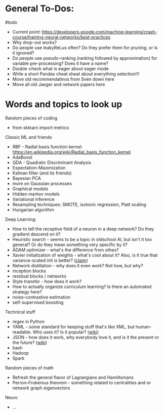 # General To-Dos:

#todo

* Current point: https://developers.google.com/machine-learning/crash-course/training-neural-networks/best-practices
* Why drop-out works?
* Do people use leakyReLus often? Do they prefer them for pruning, or is it ignored?
* Do people use pseudo-ranking (ranking followed by approximation) for variable pre-processing? Does it have a name?
* Double-check what is eager about eager mode
* Write a short Pandas cheat sheat about everything selection!!!
* Move old recommendatinos from Sven down here
* Move all old Jaeger and network papers here

# Words and topics to look up

Random pieces of coding
* from sklearn import metrics

Classic ML and friends
* RBF - Radial basis function kernel: https://en.wikipedia.org/wiki/Radial_basis_function_kernel
* AdaBoost
* QDA - Quadratic Discriminant Analysis
* Expectation-Maximization
* Kalman filter (and its friends)
* Bayesian PCA
* more on Gaussian processes
* Graphical models
* Hidden markov models
* Variational inference
* Resampling techniques: SMOTE, isotonic regression, Platt scaling
* Hungarian algorithm

Deep Learning:
* How to tell the receptive field of a neuron in a deep network? Do they gradient descend on it?
* Heuristic search - seems to be a topic in oldschool AI, but isn't it too general? Or do they mean something very specific by it?
* ADAM optimizer - what's the difference from othes?
* Xavier initialization of weights - what's cool about it? Also, is it true that variance-scaled init is better? ([claim](https://pcc.cs.byu.edu/2017/10/02/practical-advice-for-building-deep-neural-networks/))
* Network distillation - why does it even work? Not how, but why?
* inception blocks
* residual blocks / networks
* Style transfer - how does it work?
* How to actually organize curriculum learning? Is there an automated strategy here?
* noise-contrastive estimation
* self-supervised boosting

Technical stuff
* regex in Python
* YAML - some standard for keeping stuff that's like XML, but human-readable. Who uses it? Is it popular? ([wiki](https://en.wikipedia.org/wiki/YAML))
* JSON - how does it work, why everybody love it, and is it the present or the future? ([wiki](https://en.wikipedia.org/wiki/JSON))
* bash
* Hadoop
* Spark

Random pieces of math
* Refresh the general flavor of Lagrangians and Hamiltonians
* Perron–Frobenius theorem - something related to centralities and or network graph eigenvectors

Neuro
* ...
